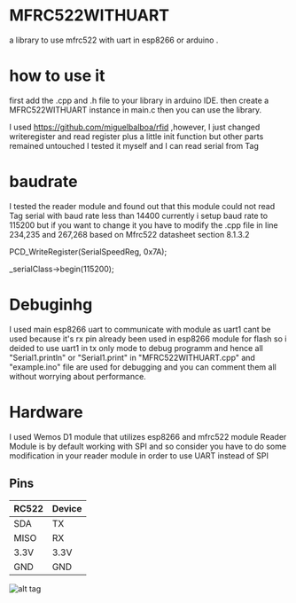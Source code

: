 # MFRC522WITHUART
a library to use mfrc522 with uart in esp8266 or arduino .

# how to use it

first add the .cpp and .h file to your library in arduino IDE. then create a MFRC522WITHUART instance in main.c
then you can use the library.

I used https://github.com/miguelbalboa/rfid ,however, I just changed writeregister and read register plus a little init function but other parts remained untouched
I tested it myself and I can read serial from Tag

# baudrate

I tested the reader module and found out that this module could not read Tag serial with baud rate less than 14400 
currently i setup baud rate to 115200 but if you want to change it you have to modify the .cpp file in line 234,235 and 267,268
based on Mfrc522 datasheet section 8.1.3.2

PCD_WriteRegister(SerialSpeedReg, 0x7A);

_serialClass->begin(115200);

# Debuginhg
I used main esp8266 uart to communicate with module as uart1 cant be used because it's rx pin already been used in esp8266 module for flash so i deided to use uart1 in tx only mode to debug programm and hence all "Serial1.println" or "Serial1.print" in "MFRC522WITHUART.cpp" and "example.ino" file are used for debugging and you can comment them all without worrying about performance.

# Hardware 

I used Wemos D1 module that utilizes esp8266 and mfrc522 module
Reader Module is by default working with SPI and so consider you have to do some modification in your reader module in order to use UART instead of SPI
## Pins


| RC522| Device | 
|------|--------|
| SDA  |  TX  	| 
| MISO |  RX  	| 
| 3.3V |  3.3V 	| 
| GND  |  GND 	|


![alt tag](https://github.com/manuelgalindo/MFRC522-UART/raw/master/wiring.jpg)


